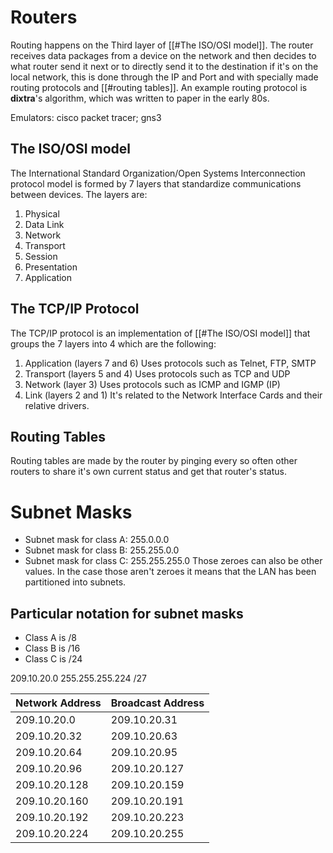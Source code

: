 # Routers
Routing happens on the Third layer of [[#The ISO/OSI model]]. The router receives data packages from a device on the network and then decides to what router send it next or to directly send it to the destination if it's on the local network, this is done through the IP and Port and with specially made routing protocols and [[#routing tables]]. An example routing protocol is **dixtra**'s algorithm, which was written to paper in the early 80s.

Emulators: cisco packet tracer; gns3
## The ISO/OSI model
The International Standard Organization/Open Systems Interconnection protocol model is formed by 7 layers that standardize communications between devices.
The layers are:
1. Physical
2. Data Link
3. Network
4. Transport
5. Session
6. Presentation
7. Application
## The TCP/IP Protocol
The TCP/IP protocol is an implementation of [[#The ISO/OSI model]] that groups the 7 layers into 4 which are the following:
1. Application (layers 7 and 6)
   Uses protocols such as Telnet, FTP, SMTP
2. Transport (layers 5 and 4)
   Uses protocols such as TCP and UDP
3. Network (layer 3)
   Uses protocols such as ICMP and IGMP (IP)
4. Link (layers 2 and 1)
   It's related to the Network Interface Cards and their relative drivers.
## Routing Tables
Routing tables are made by the router by pinging every so often other routers to share it's own current status and get that router's status.

# Subnet Masks
- Subnet mask for class A: 255.0.0.0
- Subnet mask for class B: 255.255.0.0
- Subnet mask for class C: 255.255.255.0
Those zeroes can also be other values. In the case those aren't zeroes it means that the LAN has been partitioned into subnets.
## Particular notation for subnet masks
- Class A is /8
- Class B is /16
- Class C is /24

209.10.20.0
255.255.255.224  /27

| Network Address | Broadcast Address |
| :-------------- | :---------------- |
| 209.10.20.0     | 209.10.20.31      |
| 209.10.20.32    | 209.10.20.63      |
| 209.10.20.64    | 209.10.20.95      |
| 209.10.20.96    | 209.10.20.127     |
| 209.10.20.128   | 209.10.20.159     |
| 209.10.20.160   | 209.10.20.191     |
| 209.10.20.192   | 209.10.20.223     |
| 209.10.20.224   | 209.10.20.255     |

